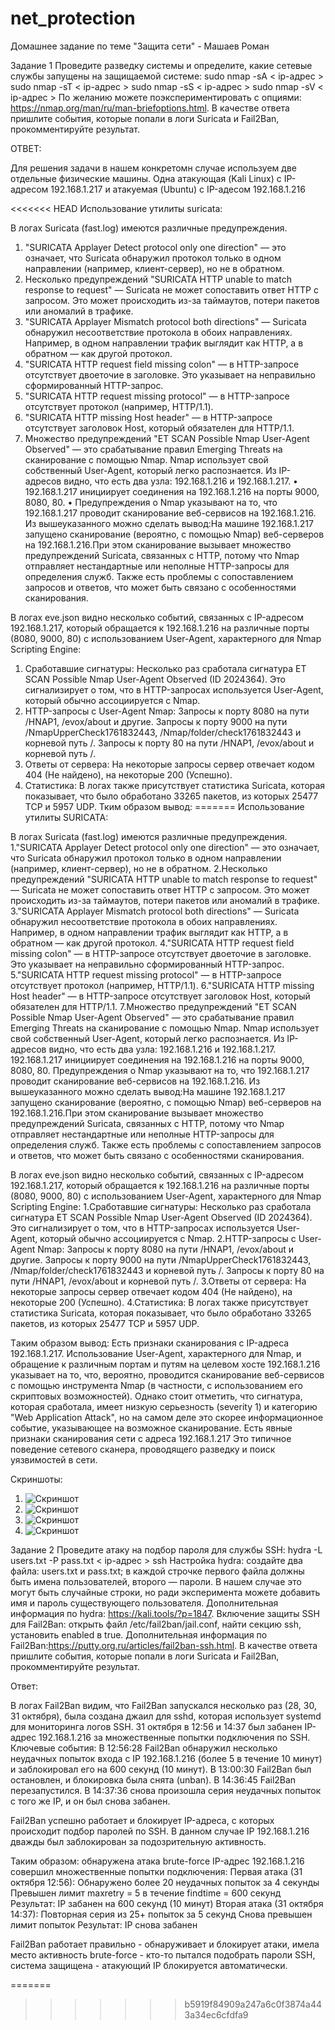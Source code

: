 # net_protection
Домашнее задание по теме "Защита сети" - Машаев Роман

Задание 1
Проведите разведку системы и определите, какие сетевые службы запущены на защищаемой системе:
sudo nmap -sA < ip-адрес >
sudo nmap -sT < ip-адрес >
sudo nmap -sS < ip-адрес >
sudo nmap -sV < ip-адрес >
По желанию можете поэкспериментировать с опциями: https://nmap.org/man/ru/man-briefoptions.html.
В качестве ответа пришлите события, которые попали в логи Suricata и Fail2Ban, прокомментируйте результат.

ОТВЕТ:

Для решения задачи в нашем конкретомн случае используем две отдельные физические машины. Одна атакующая (Kali Linux) с IP-адресом
192.168.1.217 и атакуемая (Ubuntu) c IP-адесом 192.168.1.216

<<<<<<< HEAD
Использование утилиты suricata:

В логах Suricata (fast.log) имеются различные предупреждения. 
1.	"SURICATA Applayer Detect protocol only one direction" — это означает, что Suricata обнаружил протокол только в одном направлении (например, клиент-сервер), но не в обратном. 
2.	Несколько предупреждений "SURICATA HTTP unable to match response to request" — Suricata не может сопоставить ответ HTTP с запросом. Это может происходить из-за таймаутов, потери пакетов или аномалий в трафике.
3.	"SURICATA Applayer Mismatch protocol both directions" — Suricata обнаружил несоответствие протокола в обоих направлениях. Например, в одном направлении трафик выглядит как HTTP, а в обратном — как другой протокол.
4.	"SURICATA HTTP request field missing colon" — в HTTP-запросе отсутствует двоеточие в заголовке. Это указывает на неправильно сформированный HTTP-запрос.
5.	"SURICATA HTTP request missing protocol" — в HTTP-запросе отсутствует протокол (например, HTTP/1.1).
6.	"SURICATA HTTP missing Host header" — в HTTP-запросе отсутствует заголовок Host, который обязателен для HTTP/1.1.
7.	Множество предупреждений "ET SCAN Possible Nmap User-Agent Observed" — это срабатывание правил Emerging Threats на сканирование с помощью Nmap. Nmap использует свой собственный User-Agent, который легко распознается.
Из IP-адресов видно, что есть два узла: 192.168.1.216 и 192.168.1.217.
•	192.168.1.217 инициирует соединения на 192.168.1.216 на порты 9000, 8080, 80.
•	Предупреждения о Nmap указывают на то, что 192.168.1.217 проводит сканирование веб-сервисов на 192.168.1.216.
Из вышеуказанного можно сделать вывод:На машине 192.168.1.217 запущено сканирование (вероятно, с помощью Nmap) веб-серверов на 192.168.1.216.При этом сканирование вызывает множество предупреждений Suricata, связанных с HTTP, потому что Nmap отправляет нестандартные или неполные HTTP-запросы для определения служб. Также есть проблемы с сопоставлением запросов и ответов, что может быть связано с особенностями сканирования. 



В логах eve.json видно несколько событий, связанных с IP-адресом 192.168.1.217, который обращается к 192.168.1.216 на различные порты (8080, 9000, 80) с использованием User-Agent, характерного для Nmap Scripting Engine:
1.	Сработавшие сигнатуры:
Несколько раз сработала сигнатура ET SCAN Possible Nmap User-Agent Observed (ID 2024364). Это сигнализирует о том, что в HTTP-запросах используется User-Agent, который обычно ассоциируется с Nmap.
2.	HTTP-запросы с User-Agent Nmap:
Запросы к порту 8080 на пути /HNAP1, /evox/about и другие.
Запросы к порту 9000 на пути /NmapUpperCheck1761832443, /Nmap/folder/check1761832443 и корневой путь /.
Запросы к порту 80 на пути /HNAP1, /evox/about и корневой путь /.
3.	Ответы от сервера:
На некоторые запросы сервер отвечает кодом 404 (Не найдено), на некоторые 200 (Успешно).
4.	Статистика:
В логах также присутствует статистика Suricata, которая показывает, что было обработано 33265 пакетов, из которых 25477 TCP и 5957 UDP.
Тким образом вывод:
=======
Использование утилиты SURICATA:

В логах Suricata (fast.log) имеются различные предупреждения. 
1."SURICATA Applayer Detect protocol only one direction" — это означает, что Suricata обнаружил протокол только в одном направлении (например, клиент-сервер), но не в обратном. 
2.Несколько предупреждений "SURICATA HTTP unable to match response to request" — Suricata не может сопоставить ответ HTTP с запросом. Это может происходить из-за таймаутов, потери пакетов или аномалий в трафике.
3."SURICATA Applayer Mismatch protocol both directions" — Suricata обнаружил несоответствие протокола в обоих направлениях. Например, в одном направлении трафик выглядит как HTTP, а в обратном — как другой протокол.
4."SURICATA HTTP request field missing colon" — в HTTP-запросе отсутствует двоеточие в заголовке. Это указывает на неправильно сформированный HTTP-запрос.
5."SURICATA HTTP request missing protocol" — в HTTP-запросе отсутствует протокол (например, HTTP/1.1).
6."SURICATA HTTP missing Host header" — в HTTP-запросе отсутствует заголовок Host, который обязателен для HTTP/1.1.
7.Множество предупреждений "ET SCAN Possible Nmap User-Agent Observed" — это срабатывание правил Emerging Threats на сканирование с помощью Nmap. Nmap использует свой собственный User-Agent, который легко распознается.
Из IP-адресов видно, что есть два узла: 192.168.1.216 и 192.168.1.217.
192.168.1.217 инициирует соединения на 192.168.1.216 на порты 9000, 8080, 80.
Предупреждения о Nmap указывают на то, что 192.168.1.217 проводит сканирование веб-сервисов на 192.168.1.216.
Из вышеуказанного можно сделать вывод:На машине 192.168.1.217 запущено сканирование (вероятно, с помощью Nmap) веб-серверов на 192.168.1.216.При этом сканирование вызывает множество предупреждений Suricata, связанных с HTTP, потому что Nmap отправляет нестандартные или неполные HTTP-запросы для определения служб. Также есть проблемы с сопоставлением запросов и ответов, что может быть связано с особенностями сканирования. 


В логах eve.json видно несколько событий, связанных с IP-адресом 192.168.1.217, который обращается к 192.168.1.216 на различные порты (8080, 9000, 80) с использованием User-Agent, характерного для Nmap Scripting Engine:
1.Сработавшие сигнатуры:
Несколько раз сработала сигнатура ET SCAN Possible Nmap User-Agent Observed (ID 2024364). Это сигнализирует о том, что в HTTP-запросах используется User-Agent, который обычно ассоциируется с Nmap.
2.HTTP-запросы с User-Agent Nmap:
Запросы к порту 8080 на пути /HNAP1, /evox/about и другие.
Запросы к порту 9000 на пути /NmapUpperCheck1761832443, /Nmap/folder/check1761832443 и корневой путь /.
Запросы к порту 80 на пути /HNAP1, /evox/about и корневой путь /.
3.Ответы от сервера:
На некоторые запросы сервер отвечает кодом 404 (Не найдено), на некоторые 200 (Успешно).
4.Статистика:
В логах также присутствует статистика Suricata, которая показывает, что было обработано 33265 пакетов, из которых 25477 TCP и 5957 UDP.

Тaким образом вывод:
Есть признаки сканирования с IP-адреса 192.168.1.217. Использование User-Agent, характерного для Nmap, и обращение к различным портам и путям на целевом хосте 192.168.1.216 указывает на то, что, вероятно, проводится сканирование веб-сервисов с помощью инструмента Nmap (в частности, с использованием его скриптовых возможностей).
Однако стоит отметить, что сигнатура, которая сработала, имеет низкую серьезность (severity 1) и категорию "Web Application Attack", но на самом деле это скорее информационное событие, указывающее на возможное сканирование.
Есть явные признаки сканирования сети с адреса 192.168.1.217
Это типичное поведение сетевого сканера, проводящего разведку и поиск уязвимостей в сети.

Скриншоты:
1. ![Скриншот](https://github.com/Mazaich/net_protection/blob/main/Screenshot_2025-10-30_17_21_48.png?raw=true)
2. ![Скриншот](https://github.com/Mazaich/net_protection/blob/main/Screenshot_2025-10-30_17_22_00.png?raw=true)
3. ![Скриншот](https://github.com/Mazaich/net_protection/blob/main/Screenshot%20from%202025-10-30%2013-52-48.png?raw=true)
4. ![Скриншот](https://github.com/Mazaich/net_protection/blob/main/Screenshot%20from%202025-10-30%2013-52-58.png?raw=true)



Задание 2
Проведите атаку на подбор пароля для службы SSH:
hydra -L users.txt -P pass.txt < ip-адрес > ssh
Настройка hydra:
создайте два файла: users.txt и pass.txt;
в каждой строчке первого файла должны быть имена пользователей, второго — пароли. В нашем случае это могут быть случайные строки, но ради эксперимента можете добавить имя и пароль существующего пользователя.
Дополнительная информация по hydra: https://kali.tools/?p=1847.
Включение защиты SSH для Fail2Ban:
открыть файл /etc/fail2ban/jail.conf,
найти секцию ssh,
установить enabled в true.
Дополнительная информация по Fail2Ban:https://putty.org.ru/articles/fail2ban-ssh.html.
В качестве ответа пришлите события, которые попали в логи Suricata и Fail2Ban, прокомментируйте результат.


Ответ:

В логах Fail2Ban видим, что Fail2Ban запускался несколько раз (28, 30, 31 октября), была создана джаил для sshd, которая использует systemd для мониторинга логов SSH. 31 октября в 12:56 и 14:37 был забанен IP-адрес 192.168.1.216 за множественные попытки подключения по SSH.
Ключевые события:
В 12:56:28 Fail2Ban обнаружил несколько неудачных попыток входа с IP 192.168.1.216 (более 5 в течение 10 минут) и заблокировал его на 600 секунд (10 минут).
В 13:00:30 Fail2Ban был остановлен, и блокировка была снята (unban).
В 14:36:45 Fail2Ban перезапустился.
В 14:37:36 снова произошла серия неудачных попыток с того же IP, и он был снова забанен.

Fail2Ban успешно работает и блокирует IP-адреса, с которых происходит подбор паролей по SSH. В данном случае IP 192.168.1.216 дважды был заблокирован за подозрительную активность.

Таким образом: обнаружена атака brute-force
IP-адрес 192.168.1.216 совершил множественные попытки подключения:
Первая атака (31 октября 12:56):
Обнаружено более 20 неудачных попыток за 4 секунды
Превышен лимит maxretry = 5 в течение findtime = 600 секунд
Результат: IP забанен на 600 секунд (10 минут)
Вторая атака (31 октября 14:37):
Повторная серия из 25+ попыток за 5 секунд
Снова превышен лимит попыток
Результат: IP снова забанен

Fail2Ban работает правильно - обнаруживает и блокирует атаки, имела место активность brute-force - кто-то пытался подобрать пароли SSH, система защищена - атакующий IP блокируется автоматически.


=======
>>>>>>> b5919f84909a247a6c0f3874a443a34ec6cfdfa9


